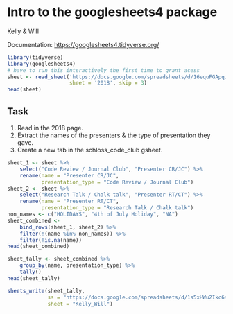 Intro to the googlesheets4 package
================
Kelly & Will

Documentation: <https://googlesheets4.tidyverse.org/>

``` r
library(tidyverse)
library(googlesheets4)
# have to run this interactively the first time to grant acess
sheet <- read_sheet('https://docs.google.com/spreadsheets/d/16equFGApqiclh7cZhtSeMRvSObYCBIRDWCkaFBEtA38/edit#gid=1648029123', 
                    sheet = '2018', skip = 3)
head(sheet)
```

## Task

1.  Read in the 2018 page.
2.  Extract the names of the presenters & the type of presentation they
    gave.
3.  Create a new tab in the schloss\_code\_club gsheet.

<!-- end list -->

``` r
sheet_1 <- sheet %>%
    select("Code Review / Journal Club", "Presenter CR/JC") %>%
    rename(name = "Presenter CR/JC", 
           presentation_type = "Code Review / Journal Club")
sheet_2 <- sheet %>%
    select("Research Talk / Chalk talk", "Presenter RT/CT") %>%
    rename(name = "Presenter RT/CT", 
           presentation_type = "Research Talk / Chalk talk")
non_names <- c("HOLIDAYS", "4th of July Holiday", "NA")
sheet_combined <-
    bind_rows(sheet_1, sheet_2) %>% 
    filter(!(name %in% non_names)) %>% 
    filter(!is.na(name))
head(sheet_combined)
```

``` r
sheet_tally <- sheet_combined %>% 
    group_by(name, presentation_type) %>%
    tally()
head(sheet_tally)
```

``` r
sheets_write(sheet_tally, 
             ss = "https://docs.google.com/spreadsheets/d/1s5xHWu2Ikc6snXFER4YiXzEE5ukfe6_fv59EQAuPSrg/edit#gid=0", 
             sheet = "Kelly_Will")
```
